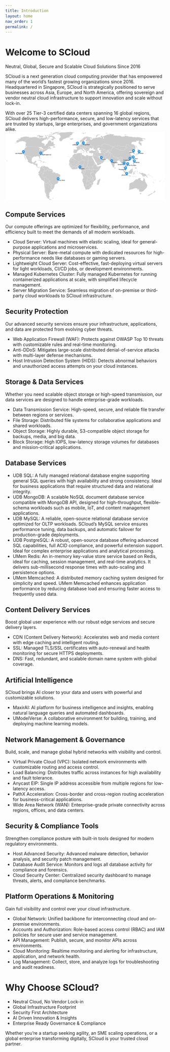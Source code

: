 ```yaml
---
title: Introduction
layout: home
nav_order: 1
permalink: /
---
```

# Welcome to SCloud

Neutral, Global, Secure and Scalable Cloud Solutions Since 2016

SCloud is a next generation cloud computing provider that has empowered many of the world’s fastest growing organizations since 2016. Headquartered in Singapore, SCloud is strategically positioned to serve businesses across Asia, Europe, and North America, offering sovereign and vendor neutral cloud infrastructure to support innovation and scale without lock-in.

With over 25 Tier-3 certified data centers spanning 16 global regions, SCloud delivers high-performance, secure, and low-latency services that are trusted by startups, large enterprises, and government organizations alike.
![1](/assets/images/scloud-region-map.webp)

## Compute Services

Our compute offerings are optimized for flexibility, performance, and efficiency built to meet the demands of all modern workloads.
- Cloud Server: Virtual machines with elastic scaling, ideal for general-purpose applications and microservices.
- Physical Server: Bare-metal compute with dedicated resources for high-performance needs like databases or gaming servers.
- Lightweight Cloud Server: Cost-effective, fast-deploying virtual servers for light workloads, CI/CD jobs, or development environments.
- Managed Kubernetes Cluster: Fully managed Kubernetes for running containerized applications at scale, with simplified lifecycle management.
- Server Migration Service: Seamless migration of on-premise or third-party cloud workloads to SCloud infrastructure.

## Security Protection

Our advanced security services ensure your infrastructure, applications, and data are protected from evolving cyber threats.
- Web Application Firewall (WAF): Protects against OWASP Top 10 threats with customizable rules and real-time monitoring.
- Anti-DDoS: Mitigates large-scale distributed denial-of-service attacks with multi-layer defense mechanisms.
- Host Intrusion Detection System (HIDS): Detects abnormal behaviors and unauthorized access attempts on your cloud instances.

## Storage & Data Services

Whether you need scalable object storage or high-speed transmission, our data services are designed to handle enterprise-grade workloads.
- Data Transmission Service: High-speed, secure, and reliable file transfer between regions or services.
- File Storage: Distributed file systems for collaborative applications and shared workloads.
- Object Storage: Highly durable, S3-compatible object storage for backups, media, and big data.
- Block Storage: High IOPS, low-latency storage volumes for databases and mission-critical applications.

## Database Services

- UDB SQL: A fully managed relational database engine supporting general SQL queries with high availability and strong consistency. Ideal for business applications that require structured data and relational integrity.
- UDB MongoDB: A scalable NoSQL document database service compatible with MongoDB API, designed for high-throughput, flexible-schema workloads such as mobile, IoT, and content management applications.
- UDB MySQL: A reliable, open-source relational database service optimized for OLTP workloads. SCloud’s MySQL service ensures performance tuning, data backups, and automatic failover for production-grade deployments.
- UDB PostgreSQL: A robust, open-source database offering advanced SQL capabilities, full ACID compliance, and powerful extension support. Ideal for complex enterprise applications and analytical processing.
- UMem Redis: An in-memory key-value store service based on Redis, ideal for caching, session management, and real-time analytics. It delivers sub-millisecond response times with auto-scaling and persistence options.
- UMem Memcached: A distributed memory caching system designed for simplicity and speed. UMem Memcached enhances application performance by reducing database load and ensuring faster access to frequently used data.

## Content Delivery Services

Boost global user experience with our robust edge services and secure delivery layers.
- CDN (Content Delivery Network): Accelerates web and media content with edge caching and intelligent routing.
- SSL: Managed TLS/SSL certificates with auto-renewal and health monitoring for secure HTTPS deployments.
- DNS: Fast, redundant, and scalable domain name system with global coverage.

## Artificial Intelligence

SCloud brings AI closer to your data and users with powerful and customizable solutions.
- MaxirAI: AI platform for business intelligence and insights, enabling natural language queries and automated dashboards.
- UModelVerse: A collaborative environment for building, training, and deploying machine learning models.

## Network Management & Governance

Build, scale, and manage global hybrid networks with visibility and control.
- Virtual Private Cloud (VPC): Isolated network environments with customizable routing and access control.
- Load Balancing: Distributes traffic across instances for high availability and fault tolerance.
- Anycast EIP: Single IP address accessible from multiple regions for low-latency access.
- PathX Acceleration: Cross-border and cross-region routing acceleration for business-critical applications.
- Wide Area Network (WAN): Enterprise-grade private connectivity across regions, offices, and data centers.

## Security & Compliance Tools

Strengthen compliance posture with built-in tools designed for modern regulatory environments.
- Host Advanced Security: Advanced malware detection, behavior analysis, and security patch management.
- Database Audit Service: Monitors and logs all database activity for compliance and forensics.
- Cloud Security Center: Centralized security dashboard to manage threats, alerts, and compliance benchmarks.

## Platform Operations & Monitoring

Gain full visibility and control over your cloud infrastructure.
- Global Network: Unified backbone for interconnecting cloud and on-premise environments.
- Accounts and Authorization: Role-based access control (RBAC) and IAM policies for secure user and service management.
- API Management: Publish, secure, and monitor APIs across environments.
- Cloud Monitoring: Realtime monitoring and alerting for infrastructure, application, and network health.
- Log Management: Collect, store, and analyze logs for troubleshooting and audit readiness.

# Why Choose SCloud?

- Neutral Cloud, No Vendor Lock-in
- Global Infrastructure Footprint
- Security First Architecture
- AI Driven Innovation & Insights
- Enterprise Ready Governance & Compliance

Whether you’re a startup seeking agility, an SME scaling operations, or a global enterprise transforming digitally, SCloud is your trusted cloud partner.